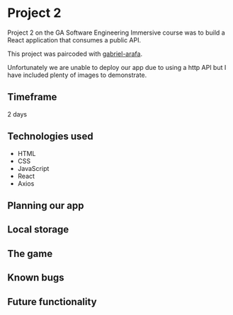 # Project 2

Project 2 on the GA Software Engineering Immersive course was to build a React application that consumes a public API.

This project was paircoded with [gabriel-arafa](https://github.com/gabriel-arafa).

Unfortunately we are unable to deploy our app due to using a http API but I have included plenty of images to demonstrate.

## Timeframe

2 days

## Technologies used

- HTML
- CSS
- JavaScript
- React
- Axios

## Planning our app

## Local storage

## The game

## Known bugs

## Future functionality
